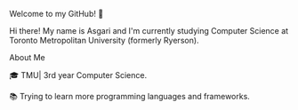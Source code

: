  Welcome to my GitHub! 👋
 
 Hi there! My name is Asgari and I'm currently studying Computer Science at Toronto Metropolitan University (formerly Ryerson).



About Me

🎓 TMU| 3rd year Computer Science.

📚 Trying to learn more programming languages and frameworks.


